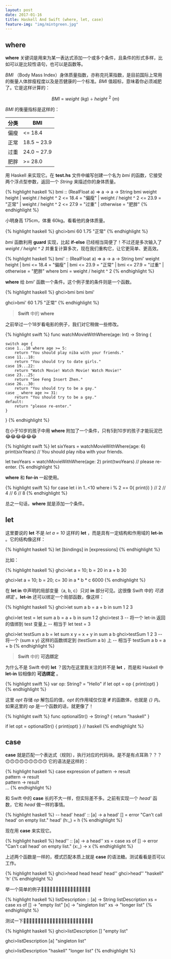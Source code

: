 ```yaml
---
layout: post
date: 2017-01-16
title: Haskell And Swift (where, let, case)
feature-img: "img/mintgreen.jpg"
---
```


where
---

**where** 关键词是用来为某一表达式添加一个或多个条件，且条件的形式多样，比如可以是比较性语句，也可以是函数等。

*BMI* （Body Mass Index）身体质量指数，亦称克托莱指数，是目前国际上常用的衡量人体胖瘦程度以及是否健康的一个标准。*BMI* 值超标，意味着你必须减肥了。它是这样计算的：

$$ BMI \ = \ weight\ (kg)\  \div \ height\ ^2\ (m) $$

*BMI* 的衡量指标是这样的：

分类 | BMI|
|-----|----|
偏瘦 | <= 18.4|
正常 | 18.5 ~ 23.9|
过重 | 24.0 ~ 27.9|
肥胖 | >= 28.0|

用 Haskell 来实现它。在 **test.hs** 文件中编写创建一个名为 *bmi* 的函数，它接受两个浮点型参数，返回一个 *String* 来描述你的身体质量。

{% highlight haskell %}
bmi :: (RealFloat a) => a -> a -> String
bmi weight height
    | weight / height ^ 2 <= 18.4 = "偏瘦"
    | weight / height ^ 2 <= 23.9 = "正常"
    | weight / height ^ 2 <= 27.9 = "过重"
    | otherwise = "肥胖"
{% endhighlight %}

小明身高 175cm，体重 60kg。看看他的身体质量。

{% highlight haskell %}
ghci>bmi 60 1.75
"正常"
{% endhighlight %}

*bmi* 函数利用 **guard** 实现，比起 **if-else** 已经相当简便了！不过还是多次输入了 *weight / height ^ 2* 并重复计算多次，现在我们重构它，让它更简单、更高效。

{% highlight haskell %}
bmi' :: (RealFloat a) => a -> a -> String
bmi' weight height
    | bmi <= 18.4 = "偏瘦"
    | bmi <= 23.9 = "正常"
    | bmi <= 27.9 = "过重"
    | otherwise = "肥胖"
    where bmi = weight / height ^ 2
{% endhighlight %}

**where** 给 *bmi'* 函数一个条件。这个例子里的条件则是一个函数。

{% highlight haskell %}
ghci>bmi
bmi   bmi'

ghci>bmi' 60 1.75
"正常"
{% endhighlight %}

> **Swift** 中的 **where**

之前举过一个18岁看电影的例子，我们对它稍做一些修改。

{% highlight swift %}
func watchMovieWithWhere(age: Int) -> String {

    switch age {
    case 1...10 where age >= 5:
        return "You should play niba with your friends."
    case 11...18:
        return "You should try to date girls."
    case 19...22:
        return "Watch Movie! Watch Movie! Watch Movie!"
    case 23...25:
        return "See Feng Insert Zhen."
    case 26...30:
        return "You should try to be a gay."
    case _ where age >= 31:
        return "You should try to be a gay."
    default:
        return "please re-enter."
    }
}
{% endhighlight %}

在小于10岁的孩子中用 **where** 附加了一个条件，只有5到10岁的孩子才能玩泥巴😂😂😂😂😂😂

{% highlight swift %}
let sixYears = watchMovieWithWhere(age: 6)
print(sixYears)
// You should play niba with your friends.

let twoYears = watchMovieWithWhere(age: 2)
print(twoYears)
// please re-enter.
{% endhighlight %}

**where** 和 **for-in** 一起使用。

{% highlight swift %}
for case let i in 1..<10 where i % 2 == 0{
    print(i)
}
// 2
// 4
// 6
// 8
{% endhighlight %}

总之一句话，**where** 就是添加一个条件。

let
---

这里要说的 **let** 不是 *let a = 10* 这样的 **let** ，而是具有一定结构和作用域的 **let-in** 。它的结构像这样：

{% highlight haskell %}
let [bindings] in [expressions]
{% endhighlight %}

比如：

{% highlight haskell %}
ghci>let a = 10; b = 20 in a + b
30

ghci>let a = 10; b = 20; c= 30 in a * b * c
6000
{% endhighlight %}

在 **let in** 中声明的局部变量（a, b, c）只对 **in** 部分可见。这很像 Swift 中的 *可选绑定* 。**let-in** 还可以绑定一个局部函数，像这样：

{% highlight haskell %}
ghci>let sum a b = a + b in sum 1 2
3

ghci>let test = let sum a b = a + b in sum 1 2
ghci>test
3
-- 将一个 let-in 返回的值绑到 test 变量上
-- 相当于 let test = 3

ghci>let testSum a b = let sum x y = x + y in sum a b
ghci>testSum 1 2
3
-- 将一个 (sum x y) 这样的函数绑定到 (testSum a b) 上
-- 相当于 testSum a b = a + b
{% endhighlight %}

> **Swift** 中的 **可选绑定**

为什么不是 Swift 中的 **let** ？因为在这里我关注的并不是 **let** ，而是和 Haskell 中 **let-in** 较相像的 **可选绑定** 。

{% highlight swift %}
var op: String? = "Hello"
if let opt = op {
  print(opt)
}
{% endhighlight %}

这里 *opt* 存储 *op* 解包后的值，*opt* 的作用域仅仅是 **if** 的函数体，也就是 *{}* 内。如果这里的 *op* 是一个函数的话，就更像了！

{% highlight swift %}
func optionalStr() -> String? {
    return "haskell"
}

if let opt = optionalStr() {
    print(opt)
}
// haskell
{% endhighlight %}

case
---

**case** 就是匹配一个表达式（规则），执行对应的代码块。是不是有点耳熟？？？🙃🙃🙃🙃🙃🙃🙃🙃🙃 它的语法是这样的：

{% highlight haskell %}
case expression of pattern -> result  
                   pattern -> result  
                   pattern -> result  
                   ...
{% endhighlight %}

和 Swift 中的 **case** 长的不大一样，但实际差不多。之前有实现一个 *head'* 函数，它和 *head* 做一样的事情。

{% highlight haskell %}
-- head'
head' :: [a] -> a
head' [] = error "Can't call head' on empty list."
head' (h:_) = h
{% endhighlight %}

现在用 **case** 来实现它。

{% highlight haskell %}
head'' :: [a] -> a
head'' xs = case xs of
                [] -> error "Can't call head' on empty list."
                (x:_) -> x
{% endhighlight %}

上述两个函数是一样的，模式匹配本质上就是 **case** 的语法糖。测试看看是否可以工作。

{% highlight haskell %}
ghci>head
head    head'   head''
ghci>head'' "haskell"
'h'
{% endhighlight %}

举一个简单的例子🌰🌰🌰🌰🌰🌰🌰🌰🌰🌰🌰🌰🌰🌰🌰🌰🌰

{% highlight haskell %}
listDescription :: [a] -> String
listDescription xs = case xs of
                        [] -> "empty list"
                        [x] -> "singleton list"
                        xs -> "longer list"
{% endhighlight %}

测试一下👨🏻‍💻👨🏻‍💻👨🏻‍💻👨🏻‍💻👨🏻‍💻👨🏻‍💻👨🏻‍💻👨🏻‍💻

{% highlight haskell %}
ghci>listDescription []
"empty list"

ghci>listDescription [a]
"singleton list"

ghci>listDescription "haskell"
"longer list"
{% endhighlight %}

